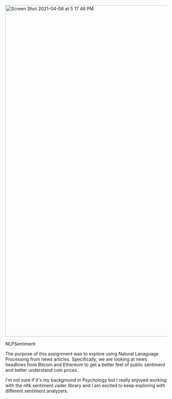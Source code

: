 <img width="1035" alt="Screen Shot 2021-04-06 at 5 17 46 PM" src="https://user-images.githubusercontent.com/73208140/113780156-ccfd2800-96fc-11eb-9194-3fa4cb55f337.png">

NLPSentiment 

The purpose of this assignment was to explore using Natural Lanaguage Processing from news articles. Specifically, we are looking at news headlines from Bitcoin and Ethereum to get a better feel of public sentiment and better understand coin prices. 

I'm not sure if it's my background in Psychology but I really enjoyed working with the nltk.sentiment.vader library and I am excited to keep exploring with different sentiment analyzers. 

